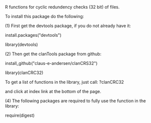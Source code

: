 R functions for cyclic redundency checks (32 bit) of files.


To install this package do the following:


(1) First get the devtools package, if you do not already have it:

install.packages("devtools")

library(devtools)



(2) Then get the clanTools package from github:

install_github("claus-e-andersen/clanCRS32")

library(clanCRC32)


To get a list of functions in the library, just call:
?clanCRC32

and click at index link at the bottom of the page.


(4) The following packages are required to fully use the function in the library:

require(digest)

